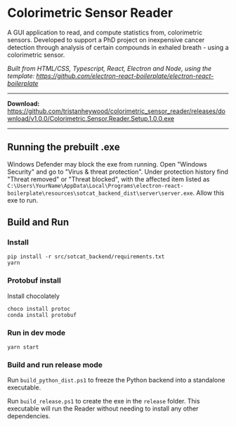 # Colorimetric Sensor Reader

A GUI application to read, and compute statistics from, colorimetric sensors. Developed to support a PhD project on inexpensive cancer detection through analysis of certain compounds in exhaled breath - using a colorimetric sensor.

*Built from HTML/CSS, Typescript, React, Electron and Node, using the template: https://github.com/electron-react-boilerplate/electron-react-boilerplate*

***
**Download:** https://github.com/tristanheywood/colorimetric_sensor_reader/releases/download/v1.0.0/Colorimetric.Sensor.Reader.Setup.1.0.0.exe
***

## Running the prebuilt .exe

Windows Defender may block the exe from running. Open "Windows Security" and go to "Virus & threat protection". Under protection history find "Threat removed" or "Threat blocked", with the affected item listed as `C:\Users\YourName\AppData\Local\Programs\electron-react-boilerplate\resources\sotcat_backend_dist\server\server.exe`. Allow this exe to run.

## Build and Run

### Install

```
pip install -r src/sotcat_backend/requirements.txt
yarn
```

### Protobuf install

Install chocolately

```
choco install protoc
conda install protobuf
```

### Run in dev mode

```
yarn start
```

### Build and run release mode

Run `build_python_dist.ps1` to freeze the Python backend into a standalone executable.

Run `build_release.ps1` to create the exe in the `release` folder. This executable will run the Reader without needing to install any other dependencies.

